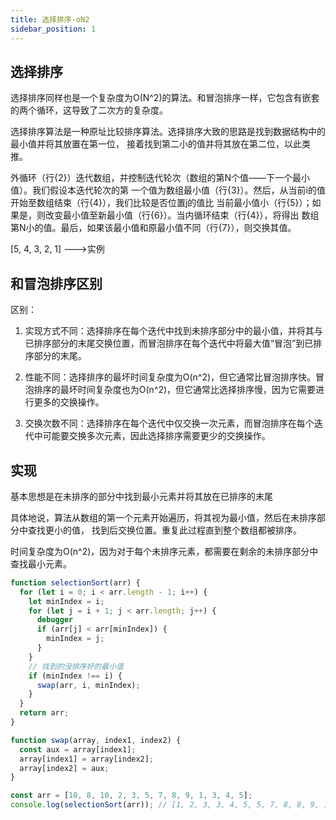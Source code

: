 ```yaml
---
title: 选择排序-oN2
sidebar_position: 1
---
```


## 选择排序
选择排序同样也是一个复杂度为O(N^2)的算法。和冒泡排序一样，它包含有嵌套的两个循环，这导致了二次方的复杂度。

选择排序算法是一种原址比较排序算法。选择排序大致的思路是找到数据结构中的最小值并将其放置在第一位，
接着找到第二小的值并将其放在第二位，以此类推。

外循环（行{2}）迭代数组，并控制迭代轮次（数组的第N个值——下一个最小值）。我们假设本迭代轮次的第
一个值为数组最小值（行{3}）。然后，从当前i的值开始至数组结束（行{4}），我们比较是否位置j的值比
当前最小值小（行{5}）；如果是，则改变最小值至新最小值（行{6}）。当内循环结束（行{4}），将得出
数组第N小的值。最后，如果该最小值和原最小值不同（行{7}），则交换其值。

[5, 4, 3, 2, 1] --->实例

<!-- ![](../../assets/img-排序/图1-选择排序.png) -->

## 和冒泡排序区别
区别：
1. 实现方式不同：选择排序在每个迭代中找到未排序部分中的最小值，并将其与已排序部分的末尾交换位置，而冒泡排序在每个迭代中将最大值“冒泡”到已排序部分的末尾。

2. 性能不同：选择排序的最坏时间复杂度为O(n^2)，但它通常比冒泡排序快。冒泡排序的最坏时间复杂度也为O(n^2)，但它通常比选择排序慢，因为它需要进行更多的交换操作。

3. 交换次数不同：选择排序在每个迭代中仅交换一次元素，而冒泡排序在每个迭代中可能要交换多次元素，因此选择排序需要更少的交换操作。

## 实现
基本思想是在未排序的部分中找到最小元素并将其放在已排序的末尾

具体地说，算法从数组的第一个元素开始遍历，将其视为最小值，然后在未排序部分中查找更小的值，
找到后交换位置。重复此过程直到整个数组都被排序。

时间复杂度为O(n^2)，因为对于每个未排序元素，都需要在剩余的未排序部分中查找最小元素。
```js
function selectionSort(arr) {
  for (let i = 0; i < arr.length - 1; i++) {
    let minIndex = i;
    for (let j = i + 1; j < arr.length; j++) {
      debugger
      if (arr[j] < arr[minIndex]) {
        minIndex = j;
      }
    }
    // 找到的没排序好的最小值
    if (minIndex !== i) {
      swap(arr, i, minIndex);
    }
  }
  return arr;
}

function swap(array, index1, index2) {
  const aux = array[index1];
  array[index1] = array[index2];
  array[index2] = aux;
}

const arr = [10, 8, 10, 2, 3, 5, 7, 8, 9, 1, 3, 4, 5];
console.log(selectionSort(arr)); // [1, 2, 3, 3, 4, 5, 5, 7, 8, 8, 9, 10, 10]

```